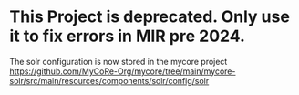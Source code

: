 # This Project is deprecated. Only use it to fix errors in MIR pre 2024.

The solr configuration is now stored in the mycore project https://github.com/MyCoRe-Org/mycore/tree/main/mycore-solr/src/main/resources/components/solr/config/solr
